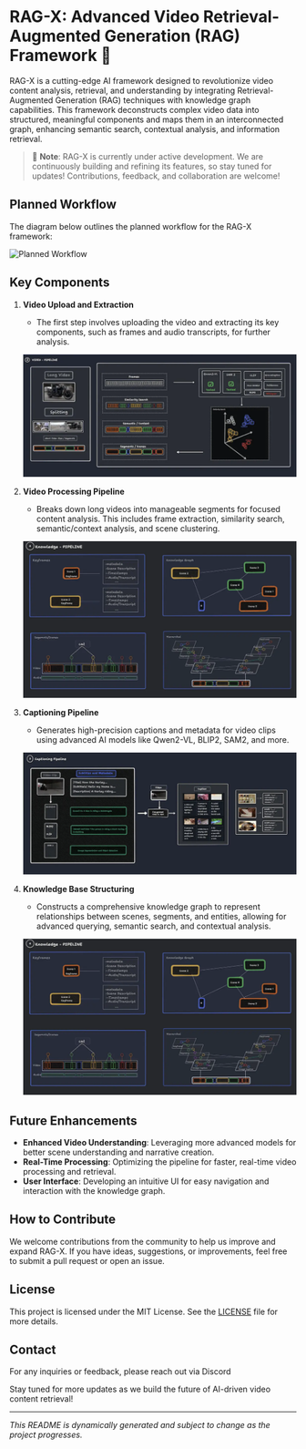 # RAG-X: Advanced Video Retrieval-Augmented Generation (RAG) Framework 🚧

RAG-X is a cutting-edge AI framework designed to revolutionize video content analysis, retrieval, and understanding by integrating Retrieval-Augmented Generation (RAG) techniques with knowledge graph capabilities. This framework deconstructs complex video data into structured, meaningful components and maps them in an interconnected graph, enhancing semantic search, contextual analysis, and information retrieval.

> 🚧 **Note**: RAG-X is currently under active development. We are continuously building and refining its features, so stay tuned for updates! Contributions, feedback, and collaboration are welcome!

## Planned Workflow

The diagram below outlines the planned workflow for the RAG-X framework:

![Planned Workflow](public/image1.png)

## Key Components

1. **Video Upload and Extraction**
   - The first step involves uploading the video and extracting its key components, such as frames and audio transcripts, for further analysis.
   
   ![Video Upload and Extraction](public/image2.webp)

2. **Video Processing Pipeline**
   - Breaks down long videos into manageable segments for focused content analysis. This includes frame extraction, similarity search, semantic/context analysis, and scene clustering.
   
   ![Video Processing Pipeline](public/image3.webp)

3. **Captioning Pipeline**
   - Generates high-precision captions and metadata for video clips using advanced AI models like Qwen2-VL, BLIP2, SAM2, and more.
   
   ![Captioning Pipeline](public/image4.webp)

4. **Knowledge Base Structuring**
   - Constructs a comprehensive knowledge graph to represent relationships between scenes, segments, and entities, allowing for advanced querying, semantic search, and contextual analysis.
   
   ![Knowledge Base Structuring](public/image5.webp)

## Future Enhancements

- **Enhanced Video Understanding**: Leveraging more advanced models for better scene understanding and narrative creation.
- **Real-Time Processing**: Optimizing the pipeline for faster, real-time video processing and retrieval.
- **User Interface**: Developing an intuitive UI for easy navigation and interaction with the knowledge graph.

## How to Contribute

We welcome contributions from the community to help us improve and expand RAG-X. If you have ideas, suggestions, or improvements, feel free to submit a pull request or open an issue.

## License

This project is licensed under the MIT License. See the [LICENSE](LICENSE) file for more details.

## Contact

For any inquiries or feedback, please reach out via Discord 

Stay tuned for more updates as we build the future of AI-driven video content retrieval!

---


*This README is dynamically generated and subject to change as the project progresses.*

